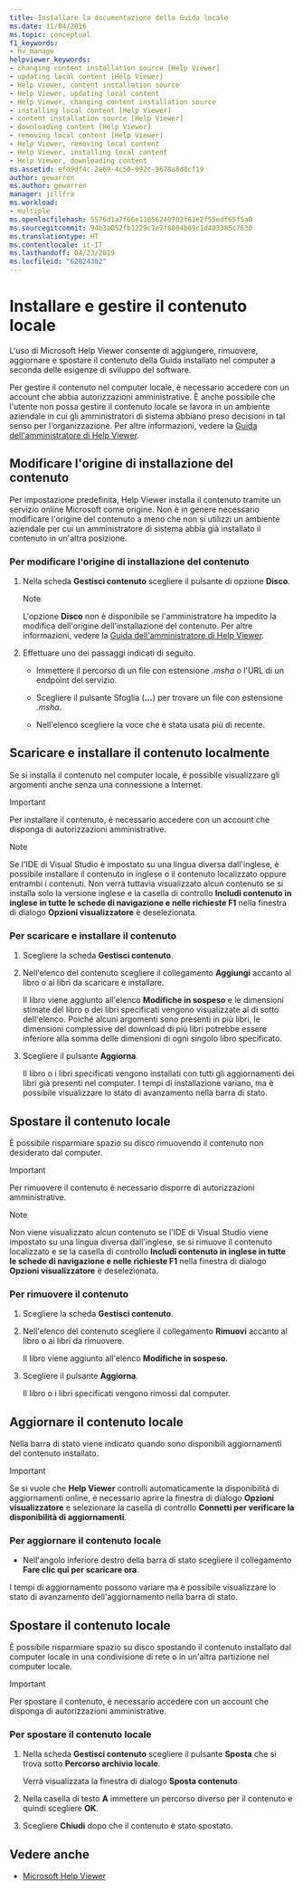 ```yaml
---
title: Installare la documentazione della Guida locale
ms.date: 11/04/2016
ms.topic: conceptual
f1_keywords:
- hv_manage
helpviewer_keywords:
- changing content installation source [Help Viewer]
- updating local content [Help Viewer]
- Help Viewer, content installation source
- Help Viewer, updating local content
- Help Viewer, changing content installation source
- installing local content [Help Viewer]
- content installation source [Help Viewer]
- downloading content [Help Viewer]
- removing local content [Help Viewer]
- Help Viewer, removing local content
- Help Viewer, installing local content
- Help Viewer, downloading content
ms.assetid: efd9df4c-2e69-4c50-992c-9678a8d8cf19
author: gewarren
ms.author: gewarren
manager: jillfra
ms.workload:
- multiple
ms.openlocfilehash: 5576d1a7f66e11056240702f81e2f55edf65f5a0
ms.sourcegitcommit: 94b3a052fb1229c7e7f8804b09c1d403385c7630
ms.translationtype: HT
ms.contentlocale: it-IT
ms.lasthandoff: 04/23/2019
ms.locfileid: "62824302"
---
```

# <a name="install-and-manage-local-content"></a>Installare e gestire il contenuto locale

L'uso di Microsoft Help Viewer consente di aggiungere, rimuovere, aggiornare e spostare il contenuto della Guida installato nel computer a seconda delle esigenze di sviluppo del software.

Per gestire il contenuto nel computer locale, è necessario accedere con un account che abbia autorizzazioni amministrative. È anche possibile che l'utente non possa gestire il contenuto locale se lavora in un ambiente aziendale in cui gli amministratori di sistema abbiano preso decisioni in tal senso per l'organizzazione. Per altre informazioni, vedere la [Guida dell'amministratore di Help Viewer](../help-viewer/administrator-guide.md).

## <a name="change-the-content-installation-source"></a>Modificare l'origine di installazione del contenuto

Per impostazione predefinita, Help Viewer installa il contenuto tramite un servizio online Microsoft come origine. Non è in genere necessario modificare l'origine del contenuto a meno che non si utilizzi un ambiente aziendale per cui un amministratore di sistema abbia già installato il contenuto in un'altra posizione.

### <a name="to-change-the-content-installation-source"></a>Per modificare l'origine di installazione del contenuto

1. Nella scheda **Gestisci contenuto** scegliere il pulsante di opzione **Disco**.

    > [!NOTE]
    > L'opzione **Disco** non è disponibile se l'amministratore ha impedito la modifica dell'origine dell'installazione del contenuto. Per altre informazioni, vedere la [Guida dell'amministratore di Help Viewer](../help-viewer/administrator-guide.md).

2. Effettuare uno dei passaggi indicati di seguito.

    - Immettere il percorso di un file con estensione *.msha* o l'URL di un endpoint del servizio.

    - Scegliere il pulsante Sfoglia (**…**) per trovare un file con estensione *.msha*.

    - Nell'elenco scegliere la voce che è stata usata più di recente.

## <a name="download-and-install-content-locally"></a>Scaricare e installare il contenuto localmente

Se si installa il contenuto nel computer locale, è possibile visualizzare gli argomenti anche senza una connessione a Internet.

> [!IMPORTANT]
> Per installare il contenuto, è necessario accedere con un account che disponga di autorizzazioni amministrative.

> [!NOTE]
> Se l'IDE di Visual Studio è impostato su una lingua diversa dall'inglese, è possibile installare il contenuto in inglese o il contenuto localizzato oppure entrambi i contenuti. Non verrà tuttavia visualizzato alcun contenuto se si installa solo la versione inglese e la casella di controllo **Includi contenuto in inglese in tutte le schede di navigazione e nelle richieste F1** nella finestra di dialogo **Opzioni visualizzatore** è deselezionata.

### <a name="to-download-and-install-content"></a>Per scaricare e installare il contenuto

1. Scegliere la scheda **Gestisci contenuto**.

2. Nell'elenco del contenuto scegliere il collegamento **Aggiungi** accanto al libro o ai libri da scaricare e installare.

     Il libro viene aggiunto all'elenco **Modifiche in sospeso** e le dimensioni stimate del libro o dei libri specificati vengono visualizzate al di sotto dell'elenco. Poiché alcuni argomenti sono presenti in più libri, le dimensioni complessive del download di più libri potrebbe essere inferiore alla somma delle dimensioni di ogni singolo libro specificato.

3. Scegliere il pulsante **Aggiorna**.

     Il libro o i libri specificati vengono installati con tutti gli aggiornamenti dei libri già presenti nel computer. I tempi di installazione variano, ma è possibile visualizzare lo stato di avanzamento nella barra di stato.

## <a name="remove-local-content"></a>Spostare il contenuto locale

È possibile risparmiare spazio su disco rimuovendo il contenuto non desiderato dal computer.

> [!IMPORTANT]
> Per rimuovere il contenuto è necessario disporre di autorizzazioni amministrative.

> [!NOTE]
> Non viene visualizzato alcun contenuto se l'IDE di Visual Studio viene impostato su una lingua diversa dall'inglese, se si rimuove il contenuto localizzato e se la casella di controllo **Includi contenuto in inglese in tutte le schede di navigazione e nelle richieste F1** nella finestra di dialogo **Opzioni visualizzatore** è deselezionata.

### <a name="to-remove-content"></a>Per rimuovere il contenuto

1. Scegliere la scheda **Gestisci contenuto**.

2. Nell'elenco del contenuto scegliere il collegamento **Rimuovi** accanto al libro o ai libri da rimuovere.

     Il libro viene aggiunto all'elenco **Modifiche in sospeso**.

3. Scegliere il pulsante **Aggiorna**.

     Il libro o i libri specificati vengono rimossi dal computer.

## <a name="update-local-content"></a>Aggiornare il contenuto locale

Nella barra di stato viene indicato quando sono disponibili aggiornamenti del contenuto installato.

> [!IMPORTANT]
> Se si vuole che **Help Viewer** controlli automaticamente la disponibilità di aggiornamenti online, è necessario aprire la finestra di dialogo **Opzioni visualizzatore** e selezionare la casella di controllo **Connetti per verificare la disponibilità di aggiornamenti**.

### <a name="to-update-local-content"></a>Per aggiornare il contenuto locale

- Nell'angolo inferiore destro della barra di stato scegliere il collegamento **Fare clic qui per scaricare ora**.

I tempi di aggiornamento possono variare ma è possibile visualizzare lo stato di avanzamento dell'aggiornamento nella barra di stato.

## <a name="move-local-content"></a>Spostare il contenuto locale

È possibile risparmiare spazio su disco spostando il contenuto installato dal computer locale in una condivisione di rete o in un'altra partizione nel computer locale.

> [!IMPORTANT]
> Per spostare il contenuto, è necessario accedere con un account che disponga di autorizzazioni amministrative.

### <a name="to-move-local-content"></a>Per spostare il contenuto locale

1. Nella scheda **Gestisci contenuto** scegliere il pulsante **Sposta** che si trova sotto **Percorso archivio locale**.

     Verrà visualizzata la finestra di dialogo **Sposta contenuto**.

2. Nella casella di testo **A** immettere un percorso diverso per il contenuto e quindi scegliere **OK**.

3. Scegliere **Chiudi** dopo che il contenuto è stato spostato.

## <a name="see-also"></a>Vedere anche

- [Microsoft Help Viewer](../help-viewer/overview.md)